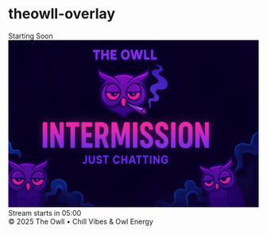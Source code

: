 # theowll-overlay

  <meta charset="utf-8" />
  <meta name="viewport" content="width=device-width,initial-scale=1" />
  <title>Starting Soon - The Owll</title>
  <link rel="stylesheet" href="style.css" />
</head>
<body>
  <div class="center">
    <div class="neon-title">Starting Soon</div>
    <div class="owl-card">
      <img src="assets/owl_intermission.png" alt="The Owll mascot" />
      <div class="smoke smoke-1"></div>
      <div class="smoke smoke-2"></div>
    </div>
    <div class="subtitle">Stream starts in <span id="countdown" data-seconds="300">05:00</span></div>
    <div class="glow-line"></div>
  </div>
  <div class="footer">© 2025 The Owll • Chill Vibes & Owl Energy</div>
  <script src="script.js"></script>
</body>
</html>
